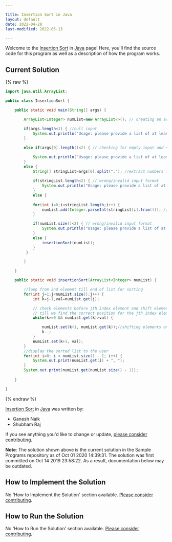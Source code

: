 ```yaml
---

title: Insertion Sort in Java
layout: default
date: 2022-04-28
last-modified: 2022-05-13

---
```


Welcome to the [Insertion Sort](https://sampleprograms.io/projects/insertion-sort) in [Java](https://sampleprograms.io/languages/java) page! Here, you'll find the source code for this program as well as a description of how the program works.

## Current Solution

{% raw %}

```java
import java.util.ArrayList;

public class InsertionSort {

    public static void main(String[] args) {

        ArrayList<Integer> numList=new ArrayList<>(); // creating an arraylist(for dynamic size) to store the numbers 
        
        if(args.length<1) { //null input
            System.out.println("Usage: please provide a list of at least two integers to sort in the format \"1, 2, 3, 4, 5\"");
        }

        else if(args[0].length()<2) { // checking for empty input and single number input

            System.out.println("Usage: please provide a list of at least two integers to sort in the format \"1, 2, 3, 4, 5\"");
        }
        else {
            String[] stringList=args[0].split(","); //extract numbers from the passed string
           
            if(stringList.length<2) { // wrong/invalid input format
                System.out.println("Usage: please provide a list of at least two integers to sort in the format \"1, 2, 3, 4, 5\"");
            }
            else {
 
            for(int i=0;i<stringList.length;i++) {
                numList.add(Integer.parseInt(stringList[i].trim())); // convert to Int type and store in numList for sorting
            }

            if(numList.size()<2) { // wrong/invalid input format
                System.out.println("Usage: please provide a list of at least two integers to sort in the format \"1, 2, 3, 4, 5\"");
            }
            else {
                insertionSort(numList);
            }
         }

        }

    }

    public static void insertionSort(ArrayList<Integer> numList) {

        //loop from 2nd element till end of list for sorting
        for(int j=1;j<numList.size();j++) {
            int k=j-1,val=numList.get(j);

            // check elements before jth index element and shift elements one position right  
            // till we find the correct position for the jth index element
            while(k>=0 && numList.get(k)>val) {

                numList.set(k+1, numList.get(k));//shifting elements one position right
                k--;
            }
            numList.set(k+1, val);
        }
        //display the sorted list to the user
        for(int i=0; i < numList.size() - 1; i++) {
            System.out.print(numList.get(i) + ", ");
        }
        System.out.print(numList.get(numList.size() - 1));
        
    }

}
```

{% endraw %}

[Insertion Sort](https://sampleprograms.io/projects/insertion-sort) in [Java](https://sampleprograms.io/languages/java) was written by:

- Ganesh Naik
- Shubham Raj

If you see anything you'd like to change or update, [please consider contributing](https://github.com/TheRenegadeCoder/sample-programs).

**Note**: The solution shown above is the current solution in the Sample Programs repository as of Oct 01 2020 14:39:31. The solution was first committed on Oct 14 2019 23:58:22. As a result, documentation below may be outdated.

## How to Implement the Solution

No 'How to Implement the Solution' section available. [Please consider contributing](https://github.com/TheRenegadeCoder/sample-programs-website).

## How to Run the Solution

No 'How to Run the Solution' section available. [Please consider contributing](https://github.com/TheRenegadeCoder/sample-programs-website).